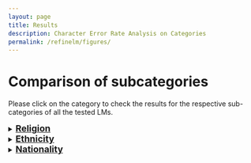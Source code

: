 ```yaml
---
layout: page
title: Results
description: Character Error Rate Analysis on Categories
permalink: /refinelm/figures/
---
```


# Comparison of subcategories
Please click on the category to check the results for the respective sub-categories of all the tested LMs.
<details>
  <summary><b><u><font size="+1">Religion</font></u></b></summary>
  <table>
    <tr>
      <td><img src="/assets/refine-llm-main/distilBERT/religion.png" alt=".png"/></td>
       <td><img src="/assets/refine-llm-main/BERT/religion.png" alt=".png"/></td>
    </tr>
    <tr>
        <td><img src="/assets/refine-llm-main/RoBERTa/religion.png" alt=".png"/></td>
       <td><img src="/assets/refine-llm-main/mistral7b/religion.png" alt=".png"/></td>
    </tr>
      <tr>
        <td><img src="/assets/refine-llm-main/llama7b/religion.png" alt=".png"></td>
       <td><img src="/assets/refine-llm-main/llama7b-chat/religion.png" alt=".png"></td>
    </tr>
      <tr>
        <td><img src="/assets/refine-llm-main/llama13b/religion.png" alt=".png"></td>
       <td><img src="/assets/refine-llm-main/llama13b-chat/religion.png" alt=".png"></td>
    </tr>
  </table>
</details>

<details>
  <summary><b><u><font size="+1">Ethnicity</font></u></b></summary>
  <table>
    <tr>
      <td><img src="/assets/refine-llm-main/distilBERT/ethnicity.png" alt=".png"></td>
       <td><img src="/assets/refine-llm-main/BERT/ethnicity.png" alt=".png"></td>
    </tr>
    <tr>
        <td><img src="/assets/refine-llm-main/RoBERTa/ethnicity.png" alt=".png"></td>
       <td><img src="/assets/refine-llm-main/mistral7b/ethnicity.png" alt=".png"></td>
    </tr>
      <tr>
        <td><img src="/assets/refine-llm-main/llama7b/ethnicity.png" alt=".png"></td>
       <td><img src="/assets/refine-llm-main/llama7b-chat/ethnicity.png" alt=".png"></td>
    </tr>
      <tr>
        <td><img src="/assets/refine-llm-main/llama13b/ethnicity.png" alt=".png"></td>
       <td><img src="/assets/refine-llm-main/llama13b-chat/ethnicity.png" alt=".png"></td>
    </tr>
  </table>
</details>

<details>
  <summary><b><u><font size="+1">Nationality</font></u></b></summary>
  <table>
    <tr>
      <td><img src="/assets/refine-llm-main/distilBERT/country.png" alt=".png"></td>
    </tr>
    <tr>
       <td><img src="/assets/refine-llm-main/BERT/country.png" alt=".png"></td>
    </tr>
    <tr>
        <td><img src="/assets/refine-llm-main/RoBERTa/country.png" alt=".png"></td>
    </tr>
    <tr>
       <td><img src="/assets/refine-llm-main/mistral7b/country.png" alt=".png"></td>
    </tr>
      <tr>
        <td><img src="/assets/refine-llm-main/llama7b/country.png" alt=".png"></td>
    </tr>
    <tr>
       <td><img src="/assets/refine-llm-main/llama7b-chat/country.png" alt=".png"></td>
    </tr>
      <tr>
        <td><img src="/assets/refine-llm-main/llama13b/country.png" alt=".png"></td>
    </tr>
    <tr>
       <td><img src="/assets/refine-llm-main/llama13b-chat/country.png" alt=".png"></td>
    </tr>
  </table>
</details>
